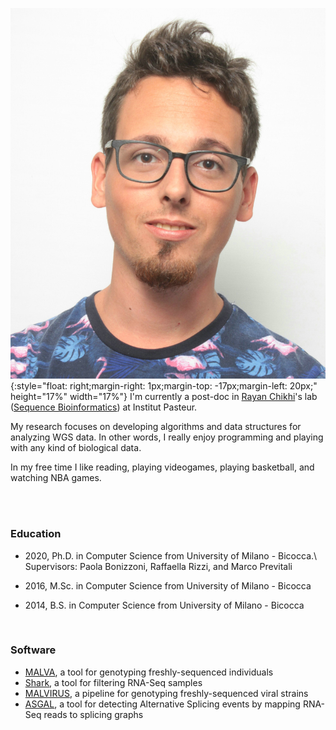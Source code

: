 ![](./imgs/photo.jpg){:style="float: right;margin-right: 1px;margin-top: -17px;margin-left: 20px;" height="17%" width="17%"} I'm currently a post-doc in [Rayan Chikhi](http://rayan.chikhi.name/)'s lab ([Sequence Bioinformatics](https://research.pasteur.fr/en/team/sequence-bioinformatics/)) at Institut Pasteur.

My research focuses on developing algorithms and data structures for analyzing WGS data. In other words, I really enjoy programming and playing with any kind of biological data. 

In my free time I like reading, playing videogames, playing basketball, and watching NBA games.

<br/> <br/>

### Education
* 2020, Ph.D. in Computer Science from University of Milano - Bicocca.\\
Supervisors: Paola Bonizzoni, Raffaella Rizzi, and Marco Previtali

* 2016, M.Sc. in Computer Science from University of Milano - Bicocca

* 2014, B.S. in Computer Science from University of Milano - Bicocca

<br/>

### Software
* [MALVA](https://algolab.github.io/malva/), a tool for genotyping freshly-sequenced individuals
* [Shark](https://github.com/AlgoLab/shark), a tool for filtering RNA-Seq samples
* [MALVIRUS](https://algolab.github.io/MALVIRUS/), a pipeline for genotyping freshly-sequenced viral strains
* [ASGAL](https://asgal.algolab.eu/), a tool for detecting Alternative Splicing events by mapping RNA-Seq reads to splicing graphs

<br/>

<div align="right">
     <a class="fa fa-envelope fa-3x" href="mailto:ldenti@pasteur.fr" style="text-decoration:none; color:inherit;"></a>
     <a class="ai ai-cv fa-3x" href="/resume/resume.pdf" style="text-decoration:none; color:inherit;"></a>	
     <a class="ai ai-google-scholar ai-3x" href="https://scholar.google.com/citations?user=qu5pdV0AAAAJ" style="text-decoration:none; color:inherit;"></a>
     <a class="ai ai-orcid ai-3x" href="https://orcid.org/0000-0001-8786-2276" style="text-decoration:none; color:inherit;"></a>
     <a class="ai ai-publons ai-3x" href="https://publons.com/researcher/3334891/luca-denti/" style="text-decoration:none; color:inherit;"></a>
     <a class="fa fa-github-square fa-3x" href="https://github.com/ldenti/" style="text-decoration:none; color:inherit;"></a>
     <a class="fa fa-twitter-square fa-3x" href="https://twitter.com/l_denti" style="text-decoration:none; color:inherit;"></a>
     <a class="fa fa-steam-square fa-3x" href="https://steamcommunity.com/profiles/76561198038722238/" style="text-decoration:none; color:inherit;"></a>
</div>

